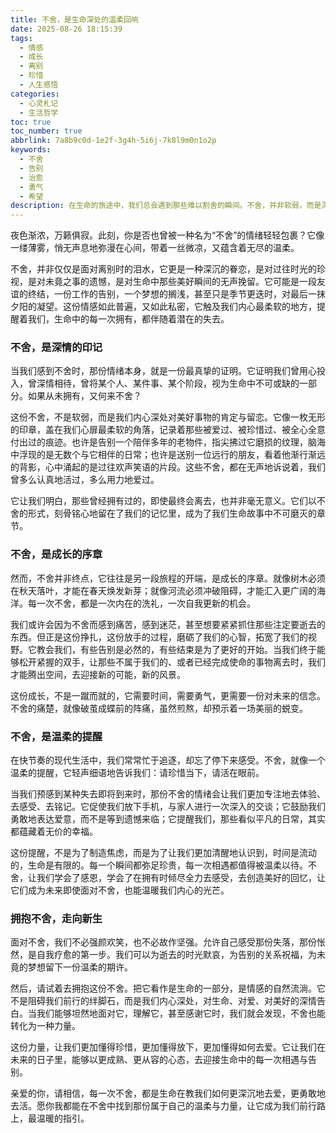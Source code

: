 ```yaml
---
title: 不舍，是生命深处的温柔回响
date: 2025-08-26 18:15:39
tags:
  - 情感
  - 成长
  - 离别
  - 珍惜
  - 人生感悟
categories: 
  - 心灵札记
  - 生活哲学
toc: true
toc_number: true
abbrlink: 7a8b9c0d-1e2f-3g4h-5i6j-7k8l9m0n1o2p
keywords:
  - 不舍
  - 告别
  - 治愈
  - 勇气
  - 希望
description: 在生命的旅途中，我们总会遇到那些难以割舍的瞬间。不舍，并非软弱，而是深情的印记，是成长的序章，是温柔的提醒。这篇文章将带你走进“不舍”的内心世界，感受它带来的温暖与力量，学会如何拥抱这份情感，让它成为我们前行的动力，而非羁绊。
---
```


夜色渐浓，万籁俱寂。此刻，你是否也曾被一种名为“不舍”的情绪轻轻包裹？它像一缕薄雾，悄无声息地弥漫在心间，带着一丝微凉，又蕴含着无尽的温柔。

不舍，并非仅仅是面对离别时的泪水，它更是一种深沉的眷恋，是对过往时光的珍视，是对未竟之事的遗憾，是对生命中那些美好瞬间的无声挽留。它可能是一段友谊的终结，一份工作的告别，一个梦想的搁浅，甚至只是季节更迭时，对最后一抹夕阳的凝望。这份情感如此普遍，又如此私密，它触及我们内心最柔软的地方，提醒着我们，生命中的每一次拥有，都伴随着潜在的失去。

### 不舍，是深情的印记

当我们感到不舍时，那份情绪本身，就是一份最真挚的证明。它证明我们曾用心投入，曾深情相待，曾将某个人、某件事、某个阶段，视为生命中不可或缺的一部分。如果从未拥有，又何来不舍？

这份不舍，不是软弱，而是我们内心深处对美好事物的肯定与留恋。它像一枚无形的印章，盖在我们心扉最柔软的角落，记录着那些被爱过、被珍惜过、被全心全意付出过的痕迹。也许是告别一个陪伴多年的老物件，指尖拂过它磨损的纹理，脑海中浮现的是无数个与它相伴的日常；也许是送别一位远行的朋友，看着他渐行渐远的背影，心中涌起的是过往欢声笑语的片段。这些不舍，都在无声地诉说着，我们曾多么认真地活过，多么用力地爱过。

它让我们明白，那些曾经拥有过的，即使最终会离去，也并非毫无意义。它们以不舍的形式，刻骨铭心地留在了我们的记忆里，成为了我们生命故事中不可磨灭的章节。

### 不舍，是成长的序章

然而，不舍并非终点，它往往是另一段旅程的开端，是成长的序章。就像树木必须在秋天落叶，才能在春天焕发新芽；就像河流必须冲破阻碍，才能汇入更广阔的海洋。每一次不舍，都是一次内在的洗礼，一次自我更新的机会。

我们或许会因为不舍而感到痛苦，感到迷茫，甚至想要紧紧抓住那些注定要逝去的东西。但正是这份挣扎，这份放手的过程，磨砺了我们的心智，拓宽了我们的视野。它教会我们，有些告别是必然的，有些结束是为了更好的开始。当我们终于能够松开紧握的双手，让那些不属于我们的、或者已经完成使命的事物离去时，我们才能腾出空间，去迎接新的可能，新的风景。

这份成长，不是一蹴而就的，它需要时间，需要勇气，更需要一份对未来的信念。不舍的痛楚，就像破茧成蝶前的阵痛，虽然煎熬，却预示着一场美丽的蜕变。

### 不舍，是温柔的提醒

在快节奏的现代生活中，我们常常忙于追逐，却忘了停下来感受。不舍，就像一个温柔的提醒，它轻声细语地告诉我们：请珍惜当下，请活在眼前。

当我们预感到某种失去即将到来时，那份不舍的情绪会让我们更加专注地去体验、去感受、去铭记。它促使我们放下手机，与家人进行一次深入的交谈；它鼓励我们勇敢地表达爱意，而不是等到遗憾来临；它提醒我们，那些看似平凡的日常，其实都蕴藏着无价的幸福。

这份提醒，不是为了制造焦虑，而是为了让我们更加清醒地认识到，时间是流动的，生命是有限的。每一个瞬间都弥足珍贵，每一次相遇都值得被温柔以待。不舍，让我们学会了感恩，学会了在拥有时倾尽全力去感受，去创造美好的回忆，让它们成为未来即使面对不舍，也能温暖我们内心的光芒。

### 拥抱不舍，走向新生

面对不舍，我们不必强颜欢笑，也不必故作坚强。允许自己感受那份失落，那份怅然，是自我疗愈的第一步。我们可以为逝去的时光默哀，为告别的关系祝福，为未竟的梦想留下一份温柔的期许。

然后，请试着去拥抱这份不舍。把它看作是生命的一部分，是情感的自然流淌。它不是阻碍我们前行的绊脚石，而是我们内心深处，对生命、对爱、对美好的深情告白。当我们能够坦然地面对它，理解它，甚至感谢它时，我们就会发现，不舍也能转化为一种力量。

这份力量，让我们更加懂得珍惜，更加懂得放下，更加懂得如何去爱。它让我们在未来的日子里，能够以更成熟、更从容的心态，去迎接生命中的每一次相遇与告别。

亲爱的你，请相信，每一次不舍，都是生命在教我们如何更深沉地去爱，更勇敢地去活。愿你我都能在不舍中找到那份属于自己的温柔与力量，让它成为我们前行路上，最温暖的指引。